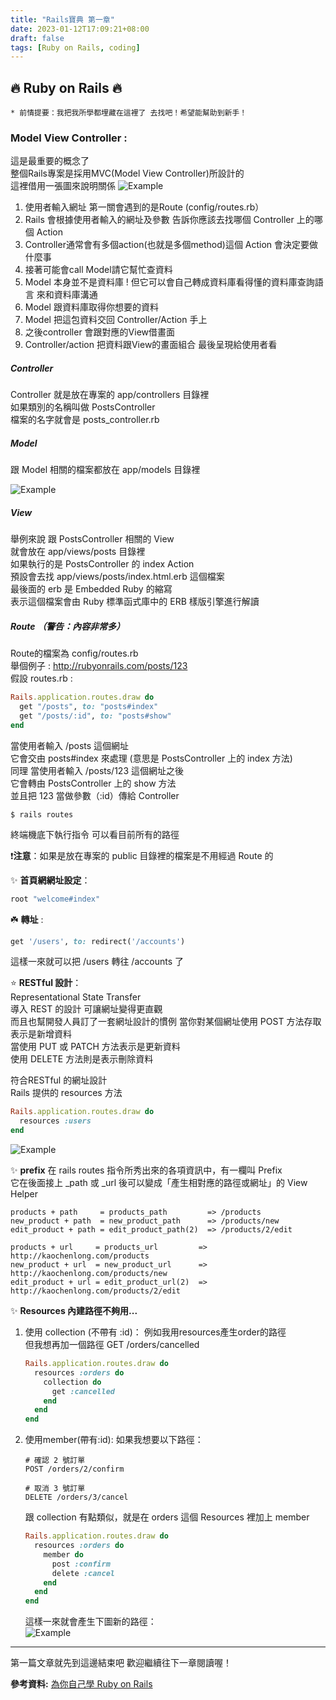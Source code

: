 ```yaml
---
title: "Rails寶典 第一章"
date: 2023-01-12T17:09:21+08:00
draft: false
tags: [Ruby on Rails, coding]
---
```


## 🔥 Ruby on Rails 🔥

`* 前情提要：我把我所學都埋藏在這裡了 去找吧！希望能幫助到新手！ `

### Model View Controller :
這是最重要的概念了    
整個Rails專案是採用MVC(Model View Controller)所設計的     
這裡借用一張圖來說明關係 
![Example](/images/Ex1.png)
1. 使用者輸入網址 第一關會遇到的是Route (config/routes.rb）
2. Rails 會根據使用者輸入的網址及參數 告訴你應該去找哪個 Controller 上的哪個 Action
3. Controller通常會有多個action(也就是多個method)這個 Action 會決定要做什麼事
4. 接著可能會call Model請它幫忙查資料
5. Model 本身並不是資料庫 ! 但它可以會自己轉成資料庫看得懂的資料庫查詢語言
來和資料庫溝通
6. Model 跟資料庫取得你想要的資料
7. Model 把這包資料交回 Controller/Action 手上
8. 之後controller 會跟對應的View借畫面
9. Controller/action 把資料跟View的畫面組合 最後呈現給使用者看

##### Controller
Controller 就是放在專案的 app/controllers 目錄裡      
如果類別的名稱叫做 PostsController      
檔案的名字就會是 posts_controller.rb

##### Model
跟 Model 相關的檔案都放在 app/models 目錄裡     

![Example](/images/Model.png)

##### View
舉例來說 跟 PostsController 相關的 View     
就會放在 app/views/posts 目錄裡   
如果執行的是 PostsController 的 index Action      
預設會去找 app/views/posts/index.html.erb 這個檔案      
最後面的 erb 是 Embedded Ruby 的縮寫      
表示這個檔案會由 Ruby 標準函式庫中的 ERB 樣版引擎進行解讀

##### Route （警告：內容非常多）
Route的檔案為 config/routes.rb      
舉個例子 : http://rubyonrails.com/posts/123  
假設 routes.rb :
```ruby
Rails.application.routes.draw do
  get "/posts", to: "posts#index"
  get "/posts/:id", to: "posts#show"
end
``` 
當使用者輸入 /posts 這個網址    
它會交由 posts#index 來處理 (意思是 PostsController 上的 index 方法)        
同理 當使用者輸入 /posts/123 這個網址之後      
它會轉由 PostsController 上的 show 方法     
並且把 123 當做參數（:id）傳給 Controller

```
$ rails routes
```
終端機底下執行指令 可以看目前所有的路徑     

❗️**注意**：如果是放在專案的 public 目錄裡的檔案是不用經過 Route 的   

✨ **首頁網網址設定**：
```ruby
root "welcome#index"
```
☘️ **轉址** :
```ruby
get '/users', to: redirect('/accounts')
```
這樣一來就可以把 /users 轉往 /accounts 了

⭐️ **RESTful 設計**：     
Representational State Transfer     
導入 REST 的設計 可讓網址變得更直觀   
而且也幫開發人員訂了一套網址設計的慣例
當你對某個網址使用 POST 方法存取表示是新增資料    
當使用 PUT 或 PATCH 方法表示是更新資料    
使用 DELETE 方法則是表示刪除資料      

符合RESTful 的網址設計    
Rails 提供的 resources 方法   
```ruby
Rails.application.routes.draw do
  resources :users
end
```
![Example](/images/Ex2.png)

✨ **prefix**
在 rails routes 指令所秀出來的各項資訊中，有一欄叫 Prefix     
它在後面接上 _path 或 _url 後可以變成「產生相對應的路徑或網址」的 View Helper   
```
products + path     = products_path         => /products
new_product + path  = new_product_path      => /products/new
edit_product + path = edit_product_path(2)  => /products/2/edit
```
```
products + url     = products_url         => http://kaochenlong.com/products
new_product + url  = new_product_url      => http://kaochenlong.com/products/new
edit_product + url = edit_product_url(2)  => http://kaochenlong.com/products/2/edit
```

✨ **Resources 內建路徑不夠用...**
1. 使用 collection (不帶有 :id)：
例如我用resources產生order的路徑    
但我想再加一個路徑 GET /orders/cancelled        
    ```ruby
    Rails.application.routes.draw do
      resources :orders do
        collection do
          get :cancelled
        end
      end
    end
    ```
2. 使用member(帶有:id):
如果我想要以下路徑：
    ```
    # 確認 2 號訂單
    POST /orders/2/confirm

    # 取消 3 號訂單
    DELETE /orders/3/cancel
    ```
    跟 collection 有點類似，就是在 orders 這個 Resources 裡加上 member
    ```ruby
    Rails.application.routes.draw do
      resources :orders do
        member do
          post :confirm
          delete :cancel
        end
      end
    end
    ```
    這樣一來就會產生下圖新的路徑：    
  ![Example](/images/Ex3.png)

*****
第一篇文章就先到這邊結束吧
歡迎繼續往下一章閱讀喔！

**參考資料:**
[為你自己學 Ruby on Rails](https://railsbook.tw/chapters/11-routes)